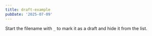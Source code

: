```yaml
---
title: draft-example
pubDate: '2025-07-09'
---
```


Start the filename with `_` to mark it as a draft and hide it from the list.
